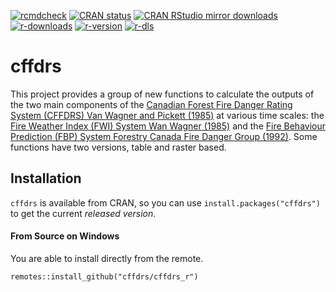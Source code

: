 [![rcmdcheck](https://github.com/cffdrs/cffdrs_r/actions/workflows/check-standard.yaml/badge.svg)](https://github.com/cffdrs/cffdrs_r/actions/workflows/check-standard.yaml)
[![CRAN status](https://www.r-pkg.org/badges/version/cffdrs)](https://cran.r-project.org/package=cffdrs)
[![CRAN RStudio mirror downloads](http://cranlogs.r-pkg.org/badges/cffdrs)](http://www.r-pkg.org/pkg/cffdrs)
[![r-downloads](https://flat.badgen.net/cran/v/cffdrs)](https://CRAN.R-project.org/package=cffdrs)
[![r-version](https://flat.badgen.net/cran/r/cffdrs)](https://CRAN.R-project.org/package=cffdrs)
[![r-dls](https://flat.badgen.net/cran/dt/cffdrs)](https://CRAN.R-project.org/package=cffdrs)


# cffdrs
This project provides a group of new functions to calculate the outputs of the two main components of the [Canadian Forest Fire Danger Rating System (CFFDRS) Van Wagner and Pickett (1985)](https://cfs.nrcan.gc.ca/publications?id=19973) at various time scales: the [Fire Weather Index (FWI) System Wan Wagner (1985)](https://cfs.nrcan.gc.ca/publications?id=19927) and the [Fire Behaviour Prediction (FBP) System Forestry Canada Fire Danger Group (1992)](https://cfs.nrcan.gc.ca/pubwarehouse/pdfs/10068.pdf). Some functions have two versions, table and raster based.

## Installation

`cffdrs` is available from CRAN, so you can use `install.packages("cffdrs")` to get the current *released version*.

#### From Source on Windows

You are able to install directly from the remote.

```
remotes::install_github("cffdrs/cffdrs_r")
```
